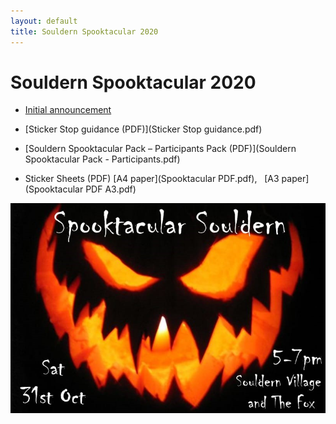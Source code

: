 ```yaml
---
layout: default
title: Souldern Spooktacular 2020
---
```


# Souldern Spooktacular 2020


* [Initial announcement](../../announcements/halloween2020)

* [Sticker Stop guidance (PDF)](Sticker Stop guidance.pdf)

* [Souldern Spooktacular Pack – Participants Pack (PDF)](Souldern Spooktacular Pack - Participants.pdf)

* Sticker Sheets (PDF) [A4 paper](Spooktacular PDF.pdf),   [A3 paper](Spooktacular PDF A3.pdf)

<div id="spook"></div>

![souldernhalloween](../../announcements/halloween2020.jpg)



<script src="allotment.js"></script>
<script>
// var galleryheight="7em";
// var gallerybg="#EEE";
// var galleryspeed=2000;
</script>
<script src="../../gallery/galleries.js"></script>
